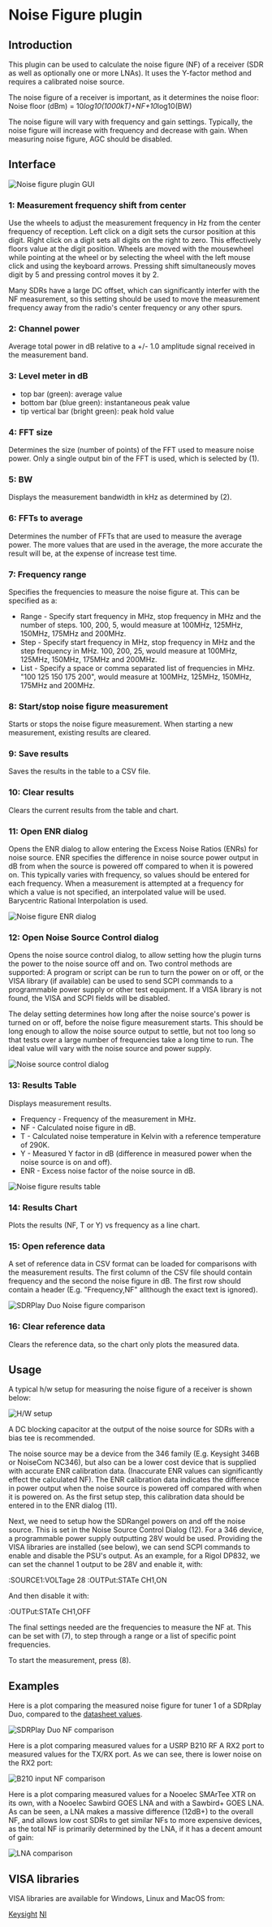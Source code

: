 <h1>Noise Figure plugin</h1>

<h2>Introduction</h2>

This plugin can be used to calculate the noise figure (NF) of a receiver (SDR as well as optionally one or more LNAs). It uses the Y-factor method and requires a calibrated noise source.

The noise figure of a receiver is important, as it determines the noise floor: Noise floor (dBm) = 10*log10(1000kT)+NF+10*log10(BW)

The noise figure will vary with frequency and gain settings. Typically, the noise figure will increase with frequency and decrease with gain. When measuring noise figure, AGC should be disabled.

<h2>Interface</h2>

![Noise figure plugin GUI](../../../doc/img/NoiseFigure_plugin.png)

<h3>1: Measurement frequency shift from center</h3>

Use the wheels to adjust the measurement frequency in Hz from the center frequency of reception. Left click on a digit sets the cursor position at this digit. Right click on a digit sets all digits on the right to zero. This effectively floors value at the digit position. Wheels are moved with the mousewheel while pointing at the wheel or by selecting the wheel with the left mouse click and using the keyboard arrows. Pressing shift simultaneously moves digit by 5 and pressing control moves it by 2.

Many SDRs have a large DC offset, which can significantly interfer with the NF measurement, so this setting should be used to move the measurement frequency away from the radio's center frequency or any other spurs.

<h3>2: Channel power</h3>

Average total power in dB relative to a +/- 1.0 amplitude signal received in the measurement band.

<h3>3: Level meter in dB</h3>

  - top bar (green): average value
  - bottom bar (blue green): instantaneous peak value
  - tip vertical bar (bright green): peak hold value

<h3>4: FFT size</h3>

Determines the size (number of points) of the FFT used to measure noise power. Only a single output bin of the FFT is used, which is selected by (1).

<h3>5: BW</h3>

Displays the measurement bandwidth in kHz as determined by (2).

<h3>6: FFTs to average</h3>

Determines the number of FFTs that are used to measure the average power. The more values that are used in the average, the more accurate the result will be, at the expense of increase test time.

<h3>7: Frequency range</h3>

Specifies the frequencies to measure the noise figure at. This can be specified as a:

* Range - Specify start frequency in MHz, stop frequency in MHz and the number of steps. 100, 200, 5, would measure at 100MHz, 125MHz, 150MHz, 175MHz and 200MHz.
* Step - Specify start frequency in MHz, stop frequency in MHz and the step frequency in MHz. 100, 200, 25, would measure at 100MHz, 125MHz, 150MHz, 175MHz and 200MHz.
* List - Specify a space or comma separated list of frequencies in MHz. "100 125 150 175 200", would measure at 100MHz, 125MHz, 150MHz, 175MHz and 200MHz.

<h3>8: Start/stop noise figure measurement</h3>

Starts or stops the noise figure measurement. When starting a new measurement, existing results are cleared.

<h3>9: Save results</h3>

Saves the results in the table to a CSV file.

<h3>10: Clear results</h3>

Clears the current results from the table and chart.

<h3>11: Open ENR dialog</h3>

Opens the ENR dialog to allow entering the Excess Noise Ratios (ENRs) for noise source. ENR specifies the difference in noise source power output in dB from when the source is powered off compared to when it is powered on.
This typically varies with frequency, so values should be entered for each frequency. When a measurement is attempted at a frequency for which a value is not specified, an interpolated value will be used.
Barycentric Rational Interpolation is used.

![Noise figure ENR dialog](../../../doc/img/NoiseFigure_plugin_enr.png)

<h3>12: Open Noise Source Control dialog</h3>

Opens the noise source control dialog, to allow setting how the plugin turns the power to the noise source off and on. Two control methods are supported: A program or script can be run to turn the power on or off,
or the VISA library (if available) can be used to send SCPI commands to a programmable power supply or other test equipment. If a VISA library is not found, the VISA and SCPI fields will be disabled.

The delay setting determines how long after the noise source's power is turned on or off, before the noise figure measurement starts. This should be long enough to allow the noise source output to settle, but
not too long so that tests over a large number of frequencies take a long time to run. The ideal value will vary with the noise source and power supply.

![Noise source control dialog](../../../doc/img/NoiseFigure_plugin_control.png)

<h3>13: Results Table</h3>

Displays measurement results.

* Frequency - Frequency of the measurement in MHz.
* NF - Calculated noise figure in dB.
* T - Calculated noise temperature in Kelvin with a reference temperature of 290K.
* Y - Measured Y factor in dB (difference in measured power when the noise source is on and off).
* ENR - Excess noise factor of the noise source in dB.

![Noise figure results table](../../../doc/img/NoiseFigure_plugin_results.png)

<h3>14: Results Chart</h3>

Plots the results (NF, T or Y) vs frequency as a line chart.

<h3>15: Open reference data</h3>

A set of reference data in CSV format can be loaded for comparisons with the measurement results. The first column of the CSV file should contain frequency and the second the noise figure in dB. The first row should contain a header (E.g. "Frequency,NF" allthough the exact text is ignored).

![SDRPlay Duo Noise figure comparison](../../../doc/img/NoiseFigure_plugin_duo_comparison.png)

<h3>16: Clear reference data</h3>

Clears the reference data, so the chart only plots the measured data.

<h2>Usage</h2>

A typical h/w setup for measuring the noise figure of a receiver is shown below:

![H/W setup](../../../doc/img/NoiseFigure_plugin_hw_setup.png)

A DC blocking capacitor at the output of the noise source for SDRs with a bias tee is recommended.

The noise source may be a device from the 346 family (E.g. Keysight 346B or NoiseCom NC346), but also can be a lower cost device that is supplied with accurate ENR calibration data.
(Inaccurate ENR values can significantly effect the calculated NF).
The ENR calibration data indicates the difference in power output when the noise source is powered off compared with when it is powered on. As the first setup step, this calibration data should
be entered in to the ENR dialog (11).

Next, we need to setup how the SDRangel powers on and off the noise source. This is set in the Noise Source Control Dialog (12).
For a 346 device, a programmable power supply outputting 28V would be used. Providing the VISA libraries are installed (see below), we can send SCPI commands to enable and disable the PSU's output.
As an example, for a Rigol DP832, we can set the channel 1 output to be 28V and enable it, with:

   :SOURCE1:VOLTage 28
   :OUTPut:STATe CH1,ON

And then disable it with:

   :OUTPut:STATe CH1,OFF

The final settings needed are the frequencies to measure the NF at. This can be set with (7), to step through a range or a list of specific point frequencies.

To start the measurement, press (8).

<h2>Examples</h2>

Here is a plot comparing the measured noise figure for tuner 1 of a SDRplay Duo, compared to the [datasheet values](https://www.sdrplay.com/wp-content/uploads/2018/06/RSPDuo-Technical-Information-R1P1.pdf).

![SDRPlay Duo NF comparison](../../../doc/img/NoiseFigure_plugin_duo_comparison.png)

Here is a plot comparing measured values for a USRP B210 RF A RX2 port to measured values for the TX/RX port. As we can see, there is lower noise on the RX2 port:

![B210 input NF comparison](../../../doc/img/NoiseFigure_plugin_b210_comparison.png)

Here is a plot comparing measured values for a Nooelec SMArTee XTR on its own, with a Nooelec Sawbird GOES LNA and with a Sawbird+ GOES LNA.
As can be seen, a LNA makes a massive difference (12dB+) to the overall NF, and allows low cost SDRs to get similar NFs to more expensive devices,
as the total NF is primarily determined by the LNA, if it has a decent amount of gain:

![LNA comparison](../../../doc/img/NoiseFigure_plugin_lna_comparison.png)

<h2>VISA libraries</h2>

VISA libraries are available for Windows, Linux and MacOS from:

[Keysight](https://www.keysight.com/us/en/lib/software-detail/computer-software/io-libraries-suite-downloads-2175637.html)
[NI](https://www.ni.com/en-gb/support/downloads/drivers/download.ni-visa.html)
